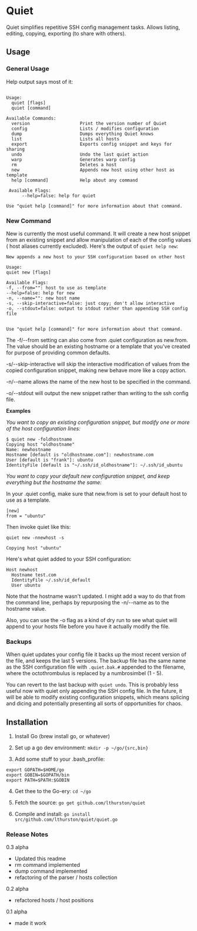 # Quiet

Quiet simplifies repetitive SSH config management tasks. Allows listing,
editing, copying, exporting (to share with others).

## Usage

### General Usage

Help output says most of it:

```

Usage:
  quiet [flags]
  quiet [command]

Available Commands:
  version                   Print the version number of Quiet
  config                    Lists / modifies configuration
  dump                      Dumps everything Quiet knows
  list                      Lists all hosts
  export                    Exports config snippet and keys for sharing
  undo                      Undo the last quiet action
  warp                      Generates warp config
  rm                        Deletes a host
  new                       Appends new host using other host as template
  help [command]            Help about any command

 Available Flags:
      --help=false: help for quiet

Use "quiet help [command]" for more information about that command.
```

### New Command

New is currently the most useful command. It will create a new host snippet
from an existing snippet and allow manipulation of each of the config values (
host aliases currently excluded). Here's the output of `quiet help new`:

```
New appends a new host to your SSH configuration based on other host

Usage:
quiet new [flags]

Available Flags:
-f, --from="": host to use as template
--help=false: help for new
-n, --name="": new host name
-s, --skip-interactive=false: just copy; don't allow interactive
-o, --stdout=false: output to stdout rather than appending SSH config file


Use "quiet help [command]" for more information about that command.
```

The -f/--from setting can also come from .quiet configuration as new.from. The
value should be an existing hostname or a template that you've created for
purpose of providing common defaults.

-s/--skip-interactive will skip the interactive modification of values from the
copied configuration snippet, making new behave more like a copy action.

-n/--name allows the name of the new host to be specified in the command.

-o/--stdout will output the new snippet rather than writing to the ssh config
file.

**Examples**

_You want to copy an existing configuration snippet, but modify one or more
of the host configuration lines:_

```
$ quiet new -foldhostname
Copying host "oldhostname"
Name: newhostname
Hostname [default is "oldhostname.com"]: newhostname.com
User [default is "frank"]: ubuntu
IdentityFile [default is "~/.ssh/id_oldhostname"]: ~/.ssh/id_ubuntu
```

_You want to copy your default new configuration snippet, and keep everything
but the hostname the same:_

In your .quiet config, make sure that new.from is set to your default host to
use as a template.

```
[new]
from = "ubuntu"
```

Then invoke quiet like this:

```
quiet new -nnewhost -s

Copying host "ubuntu"
```

Here's what quiet added to your SSH configuration:

```
Host newhost
  Hostname test.com
  IdentityFile ~/.ssh/id_default
  User ubuntu

```

Note that the hostname wasn't updated. I might add a way to do that from the
command line, perhaps by repurposing the -n/--name as to the hostname value.

Also, you can use the -o flag as a kind of dry run to see what quiet will append
to your hosts file before you have it actually modify the file.



### Backups

When quiet updates your config file it backs up the most recent version of the
file, and keeps the last 5 versions. The backup file has the same name as the
SSH configuration file with `.quiet.bak.#` appended to the filename, where the
octothrombulus is replaced by a numbrosimbel (1 - 5).

You can revert to the last backup with `quiet undo`. This is probably less
useful now with quiet only appending the SSH config file. In the future, it will
be able to modify existing configuration snippets, which means splicing and
dicing and potentially presenting all sorts of opportunities for chaos.

## Installation

1) Install Go (brew install go, or whatever)

2) Set up a go dev environment: `mkdir -p ~/go/{src,bin}`

3) Add some stuff to your .bash_profile:
```
export GOPATH=$HOME/go
export GOBIN=$GOPATH/bin
export PATH=$PATH:$GOBIN
```

4) Get thee to the Go-ery: `cd ~/go`

5) Fetch the source: `go get github.com/lthurston/quiet`

6) Compile and install: `go install src/github.com/lthurston/quiet/quiet.go`

### Release Notes

0.3 alpha

* Updated this readme
* rm command implemented
* dump command implemented
* refactoring of the parser / hosts collection

0.2 alpha

* refactored hosts / host positions

0.1 alpha

* made it work